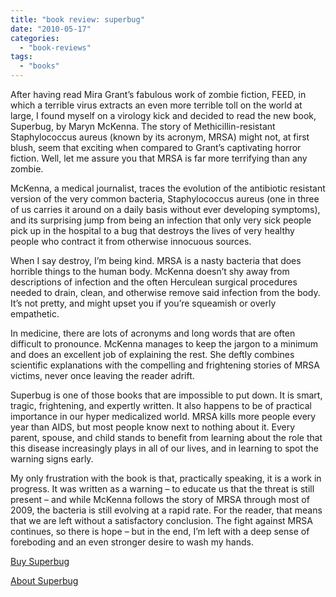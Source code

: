 ```yaml
---
title: "book review: superbug"
date: "2010-05-17"
categories: 
  - "book-reviews"
tags: 
  - "books"
---
```


After having read Mira Grant’s fabulous work of zombie fiction, FEED, in which a terrible virus extracts an even more terrible toll on the world at large, I found myself on a virology kick and decided to read the new book, Superbug, by Maryn McKenna. The story of Methicillin-resistant Staphylococcus aureus (known by its acronym, MRSA) might not, at first blush, seem that exciting when compared to Grant’s captivating horror fiction. Well, let me assure you that MRSA is far more terrifying than any zombie.

McKenna, a medical journalist, traces the evolution of the antibiotic resistant version of the very common bacteria, Staphylococcus aureus (one in three of us carries it around on a daily basis without ever developing symptoms), and its surprising jump from being an infection that only very sick people pick up in the hospital to a bug that destroys the lives of very healthy people who contract it from otherwise innocuous sources.

When I say destroy, I’m being kind. MRSA is a nasty bacteria that does horrible things to the human body. McKenna doesn’t shy away from descriptions of infection and the often Herculean surgical procedures needed to drain, clean, and otherwise remove said infection from the body. It’s not pretty, and might upset you if you’re squeamish or overly empathetic.

In medicine, there are lots of acronyms and long words that are often difficult to pronounce. McKenna manages to keep the jargon to a minimum and does an excellent job of explaining the rest. She deftly combines scientific explanations with the compelling and frightening stories of MRSA victims, never once leaving the reader adrift.

Superbug is one of those books that are impossible to put down. It is smart, tragic, frightening, and expertly written. It also happens to be of practical importance in our hyper medicalized world. MRSA kills more people every year than AIDS, but most people know next to nothing about it. Every parent, spouse, and child stands to benefit from learning about the role that this disease increasingly plays in all of our lives, and in learning to spot the warning signs early.

My only frustration with the book is that, practically speaking, it is a work in progress. It was written as a warning – to educate us that the threat is still present – and while McKenna follows the story of MRSA through most of 2009, the bacteria is still evolving at a rapid rate. For the reader, that means that we are left without a satisfactory conclusion. The fight against MRSA continues, so there is hope – but in the end, I’m left with a deep sense of foreboding and an even stronger desire to wash my hands.

[Buy Superbug](http://www.amazon.com/gp/product/141655727X?ie=UTF8&tag=seizethedav0c-20&linkCode=as2&camp=1789&creative=390957&creativeASIN=141655727X)

[About Superbug](https://marynmckenna.com/books/superbug/)
